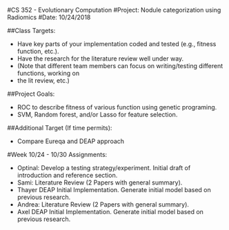 #CS 352 - Evolutionary Computation
#Project: Nodule categorization using Radiomics
#Date: 10/24/2018

##Class Targets:
 - Have key parts of your implementation coded and tested (e.g., fitness function, etc.).
 - Have the research for the literature review well under way. 
 - (Note that different team members can focus on writing/testing different functions, working on 
 - the lit review, etc.)
	
##Project Goals:
 - ROC to describe fitness of various function using genetic programing.
 - SVM, Random forest, and/or Lasso for feature selection.

##Additional Target (If time permits):
 - Compare Eureqa and DEAP approach

#Week 10/24 - 10/30 Assignments:
 - Optinal:
 	Develop a testing strategy/experiment. 
	Initial draft of introduction and reference section. 
 - Sami:
 	Literature Review (2 Papers with general summary).
 - Thayer
	DEAP Initial Implementation.
	Generate initial model based on previous research.
 - Andrea:
	Literature Review (2 Papers with general summary).
 - Axel
	DEAP Initial Implementation.
	Generate initial model based on previous research.
